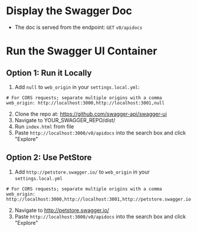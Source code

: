 # Display the Swagger Doc
- The doc is served from the endpoint: `GET` `v0/apidocs`

# Run the Swagger UI Container
## Option 1: Run it Locally
1. Add `null` to `web_origin` in your `settings.local.yml`:
```
# For CORS requests; separate multiple origins with a comma
web_origin: http://localhost:3000,http://localhost:3001,null
```
2. Clone the repo at: https://github.com/swagger-api/swagger-ui
3. Navigate to YOUR_SWAGGER_REPO/dist/
4. Run `index.html` from file
5. Paste `http://localhost:3000/v0/apidocs` into the search box and click "Explore"

## Option 2: Use PetStore
1. Add `http://petstore.swagger.io/` to `web_origin` in your `settings.local.yml`
```
# For CORS requests; separate multiple origins with a comma
web_origin: http://localhost:3000,http://localhost:3001,http://petstore.swagger.io
```
2. Navigate to http://petstore.swagger.io/
3. Paste `http://localhost:3000/v0/apidocs` into the search box and click "Explore"
